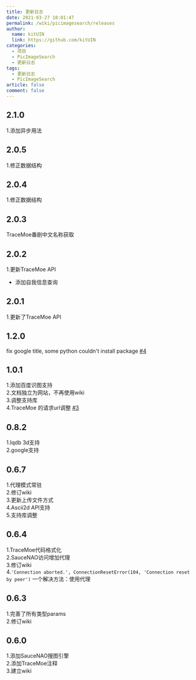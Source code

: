 ```yaml
---
title: 更新日志
date: 2021-03-27 18:01:47
permalink: /wiki/picimagesearch/releases
author: 
  name: kitUIN
  link: https://github.com/kitUIN
categories: 
  - 项目
  - PicImageSearch
  - 更新日志
tags: 
  - 更新日志
  - PicImageSearch
article: false
comment: false
---
```

## 2.1.0
1.添加异步用法  

## 2.0.5
1.修正数据结构  

## 2.0.4
1.修正数据结构  

## 2.0.3
TraceMoe番剧中文名称获取  

## 2.0.2
1.更新TraceMoe API  
- 添加自我信息查询  

## 2.0.1
1.更新了TraceMoe API  

## 1.2.0
fix google title, some python couldn't install package [#4](https://github.com/kitUIN/PicImageSearch/pull/4)  


## 1.0.1
1.添加百度识图支持  
2.文档独立为网站，不再使用wiki  
3.调整支持库  
4.TraceMoe 的请求url调整 [#3](https://github.com/kitUIN/PicImageSearch/pull/3)

## 0.8.2
1.Iqdb 3d支持  
2.google支持  

## 0.6.7
1.代理模式常驻  
2.修订wiki  
3.更新上传文件方式  
4.Ascii2d API支持  
5.支持库调整

## 0.6.4
1.TraceMoe代码格式化  
2.SauceNAO访问增加代理  
3.修订wiki  
4.`'Connection aborted.', ConnectionResetError(104, 'Connection reset by peer')`
一个解决方法：使用代理  

## 0.6.3
1.完善了所有类型params  
2.修订wiki  

## 0.6.0
1.添加SauceNAO搜图引擎  
2.添加TraceMoe注释  
3.建立wiki  

